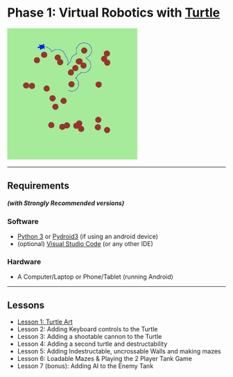 # Phase 1: Virtual Robotics with [Turtle](https://docs.python.org/3/library/turtle.html)

<img src="turtles_screenshot.png" width="300">

---
## Requirements 
##### (with Strongly Recommended versions)
### Software
* [Python 3](https://www.python.org/download/releases/3.0/) or [Pydroid3](https://play.google.com/store/apps/details?id=ru.iiec.pydroid3&hl=en_GB&gl=US) (if using an android device)
* (optional) [Visual Studio Code](https://code.visualstudio.com/) (or any other IDE)
### Hardware
* A Computer/Laptop or Phone/Tablet (running Android)
--- 

## Lessons
* [Lesson 1: Turtle Art](phase_1_turtles/lesson_1/README.md)
* Lesson 2: Adding Keyboard controls to the Turtle
* Lesson 3: Adding a shootable cannon to the Turtle
* Lesson 4: Adding a second turtle and destructability
* Lesson 5: Adding Indestructable, uncrossable Walls and making mazes
* Lesson 6: Loadable Mazes & Playing the 2 Player Tank Game
* Lesson 7 (bonus): Adding AI to the Enemy Tank
